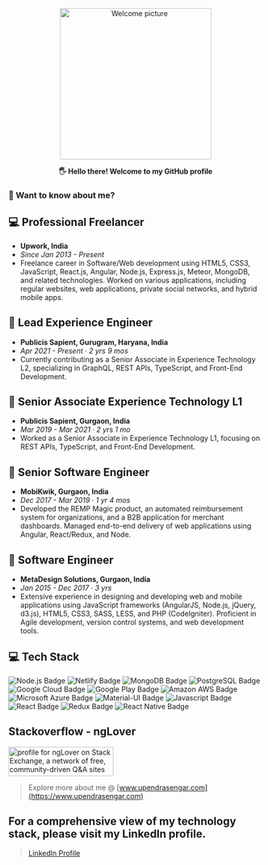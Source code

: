 <p align="center">
 <img width="300px" src="https://i.epvpimg.com/RCkibab.png" align="center" alt="Welcome picture" />
 <p align="center"><b>🖐  Hello there! Welcome to my GitHub profile</b></p>
</p>

### 👦 Want to know about me?

## 💻 Professional Freelancer
- **Upwork, India**
- *Since Jan 2013 - Present*
- Freelance career in Software/Web development using HTML5, CSS3, JavaScript, React.js, Angular, Node.js, Express.js, Meteor, MongoDB, and related technologies. Worked on various applications, including regular websites, web applications, private social networks, and hybrid mobile apps.

## 🚀 Lead Experience Engineer
- **Publicis Sapient, Gurugram, Haryana, India**
- *Apr 2021 - Present · 2 yrs 9 mos*
- Currently contributing as a Senior Associate in Experience Technology L2, specializing in GraphQL, REST APIs, TypeScript, and Front-End Development.

## 🚀 Senior Associate Experience Technology L1
- **Publicis Sapient, Gurgaon, India**
- *Mar 2019 - Mar 2021 · 2 yrs 1 mo*
- Worked as a Senior Associate in Experience Technology L1, focusing on REST APIs, TypeScript, and Front-End Development.

## 🚀 Senior Software Engineer
- **MobiKwik, Gurgaon, India**
- *Dec 2017 - Mar 2019 · 1 yr 4 mos*
- Developed the REMP Magic product, an automated reimbursement system for organizations, and a B2B application for merchant dashboards. Managed end-to-end delivery of web applications using Angular, React/Redux, and Node.

## 🚀 Software Engineer
- **MetaDesign Solutions, Gurgaon, India**
- *Jan 2015 - Dec 2017 · 3 yrs*
- Extensive experience in designing and developing web and mobile applications using JavaScript frameworks (AngularJS, Node.js, jQuery, d3.js), HTML5, CSS3, SASS, LESS, and PHP (CodeIgniter). Proficient in Agile development, version control systems, and web development tools.


## 💻 Tech Stack


<img src="https://img.shields.io/badge/node.js%20-%23239120.svg?&style=for-the-badge&logo=node.js&logoColor=white" alt="Node.js Badge" /> <img src="https://img.shields.io/badge/netlify%20-20b2aa.svg?&style=for-the-badge&logo=netlify&logoColor=white" alt="Netlify Badge" /> <img src="https://img.shields.io/badge/MongoDB-%234ea94b.svg?&style=for-the-badge&logo=mongodb&logoColor=white" alt="MongoDB Badge" /> <img src="https://img.shields.io/badge/postgres-%23316192.svg?&style=for-the-badge&logo=postgresql&logoColor=white" alt="PostgreSQL Badge" /> <img src="https://img.shields.io/badge/Google%20Cloud%20Platform-%23ff4040?logo=google-cloud&logoColor=white&style=for-the-badge" alt="Google Cloud Badge" /> <img src="https://img.shields.io/badge/Google%20Play-414141?logo=google-play&logoColor=white&style=for-the-badge" alt="Google Play Badge" /> <img src="https://img.shields.io/badge/Amazon%20AWS-%23232F3E?logo=amazon-aws&logoColor=white&style=for-the-badge" alt="Amazon AWS Badge" /> <img src="https://img.shields.io/badge/Microsoft%20Azure-4ca3dd?logo=microsoft-azure&logoColor=white&style=for-the-badge" alt="Microsoft Azure Badge" /> <img src="https://img.shields.io/badge/material%20ui%20-%230081CB.svg?&style=for-the-badge&logo=material-ui&logoColor=white" alt="Material-UI Badge" /> <img src="https://img.shields.io/badge/javascript-%23F7DF1E.svg?&style=for-the-badge&logo=javascript&logoColor=black" alt="Javascript Badge" /> <img src="https://img.shields.io/badge/react%20-%2320232a.svg?&style=for-the-badge&logo=react&logoColor=%2361DAFB" alt="React Badge" /> <img src="https://img.shields.io/badge/redux%20-%23593d88.svg?&style=for-the-badge&logo=redux&logoColor=white" alt="Redux Badge" /> <img src="https://img.shields.io/badge/react_native%20-%23000000.svg?&style=for-the-badge&logo=react&logoColor=%2361DAFB" alt="React Native Badge" />

## Stackoverflow - ngLover
<a href="https://stackexchange.com/users/3676326"><img src="https://stackexchange.com/users/flair/3676326.png" width="208" height="58" alt="profile for ngLover on Stack Exchange, a network of free, community-driven Q&amp;A sites" title="profile for ngLover on Stack Exchange, a network of free, community-driven Q&amp;A sites"></a>

> Explore more about me @ [www.upendrasengar.com](https://www.upendrasengar.com)
## For a comprehensive view of my technology stack, please visit my LinkedIn profile.
> [LinkedIn Profile](https://www.linkedin.com/in/upendrasengar/)
